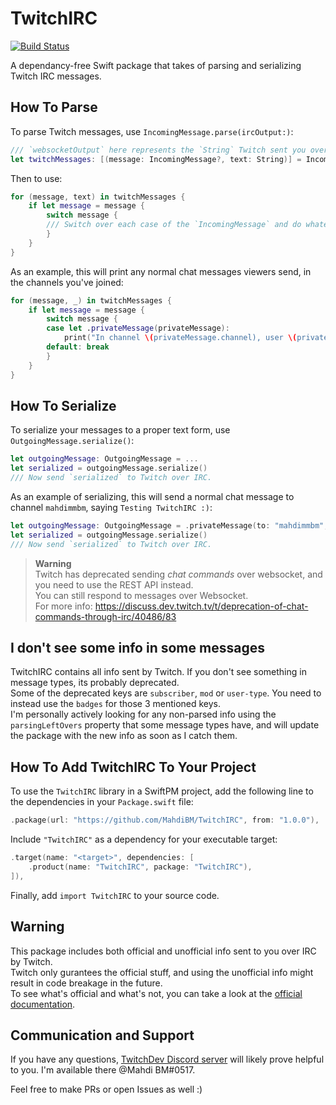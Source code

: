 # TwitchIRC

[![Build Status](https://github.com/MahdiBM/TwitchIRC/actions/workflows/tests.yml/badge.svg)](https://github.com/MahdiBM/TwitchIRC/actions/workflows/tests.yml)
 
A dependancy-free Swift package that takes of parsing and serializing Twitch IRC messages.

## How To Parse

To parse Twitch messages, use `IncomingMessage.parse(ircOutput:)`:
```swift
/// `websocketOutput` here represents the `String` Twitch sent you over IRC.
let twitchMessages: [(message: IncomingMessage?, text: String)] = IncomingMessage.parse(ircOutput: websocketOutput)
```
Then to use:
```swift
for (message, text) in twitchMessages {
    if let message = message {
        switch message {
        /// Switch over each case of the `IncomingMessage` and do whatever you want.
        }
    }
}
```
As an example, this will print any normal chat messages viewers send, in the channels you've joined:
```swift
for (message, _) in twitchMessages {
    if let message = message {
        switch message {
        case let .privateMessage(privateMessage):
            print("In channel \(privateMessage.channel), user \(privateMessage.displayName) sent a message: \(privateMessage.message)")
        default: break
        }
    }
}
```

## How To Serialize

To serialize your messages to a proper text form, use `OutgoingMessage.serialize()`:
```swift
let outgoingMessage: OutgoingMessage = ...
let serialized = outgoingMessage.serialize()
/// Now send `serialized` to Twitch over IRC.
```
As an example of serializing, this will send a normal chat message to channel `mahdimmbm`, saying `Testing TwitchIRC :)`:
```swift
let outgoingMessage: OutgoingMessage = .privateMessage(to: "mahdimmbm", message: "Testing TwitchIRC :)")
let serialized = outgoingMessage.serialize()
/// Now send `serialized` to Twitch over IRC.
```
> **Warning**    
> Twitch has deprecated sending _chat commands_ over websocket, and you need to use the REST API instead.   
> You can still respond to messages over Websocket.   
> For more info: https://discuss.dev.twitch.tv/t/deprecation-of-chat-commands-through-irc/40486/83

## I don't see some info in some messages

TwitchIRC contains all info sent by Twitch. If you don't see something in message types, its probably deprecated.    
Some of the deprecated keys are `subscriber`, `mod` or `user-type`. You need to instead use the `badges` for those 3 mentioned keys.   
I'm personally actively looking for any non-parsed info using the `parsingLeftOvers` property that some message types have, and will update the package with the new info as soon as I catch them.

## How To Add TwitchIRC To Your Project

To use the `TwitchIRC` library in a SwiftPM project, 
add the following line to the dependencies in your `Package.swift` file:

```swift
.package(url: "https://github.com/MahdiBM/TwitchIRC", from: "1.0.0"),
```

Include `"TwitchIRC"` as a dependency for your executable target:

```swift
.target(name: "<target>", dependencies: [
    .product(name: "TwitchIRC", package: "TwitchIRC"),
]),
```

Finally, add `import TwitchIRC` to your source code.

## Warning

This package includes both official and unofficial info sent to you over IRC by Twitch.   
Twitch only gurantees the official stuff, and using the unofficial info might result in code breakage in the future.   
To see what's official and what's not, you can take a look at the [official documentation](https://dev.twitch.tv/docs/irc).

## Communication and Support

If you have any questions, [TwitchDev Discord server](https://discord.gg/twitchdev) will likely prove helpful to you. I'm available there @Mahdi BM#0517.   

Feel free to make PRs or open Issues as well :)
